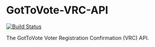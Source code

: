GotToVote-VRC-API
=================
[![Build Status](https://travis-ci.org/CodeForAfrica/GotToVote-VRC-API.png)](https://travis-ci.org/CodeForAfrica/GotToVote-VRC-API)

The GotToVote Voter Registration Confirmation (VRC) API.

